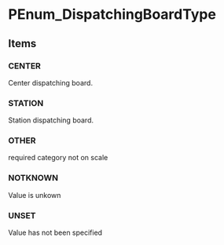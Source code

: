 # PEnum_DispatchingBoardType


<!-- end of short definition -->
## Items

### CENTER
Center dispatching board.

### STATION
Station dispatching board.

### OTHER
required category not on scale

### NOTKNOWN
Value is unkown

### UNSET
Value has not been specified
